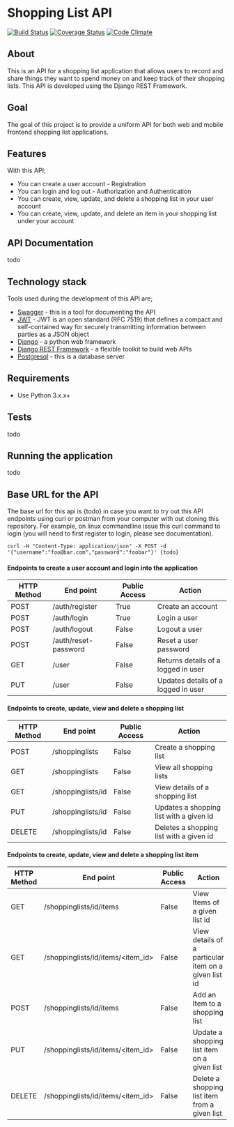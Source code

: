 # Shopping List API
[![Build Status](https://travis-ci.org/kasulani/drf_shopping_list_api.svg?branch=master)](https://travis-ci.org/kasulani/drf_shopping_list_api)
[![Coverage Status](https://coveralls.io/repos/github/kasulani/drf_shopping_list_api/badge.svg?branch=master)](https://coveralls.io/github/kasulani/drf_shopping_list_api?branch=master)
[![Code Climate](https://codeclimate.com/github/kasulani/drf_shopping_list_api.svg)](https://codeclimate.com/github/kasulani/drf_shopping_list_api)
## About
This is an API for a shopping list application that allows users to record and share things they want
to spend money on and keep track of their shopping lists. This API is developed using the Django REST Framework.
## Goal
The goal of this project is to provide a uniform API for both web and mobile frontend shopping list applications.
## Features
With this API;
- You can create a user account - Registration
- You can login and log out - Authorization and Authentication
- You can create, view, update, and delete a shopping list in your user account
- You can create, view, update, and delete an item in your shopping list under your account
## API Documentation
todo
## Technology stack
Tools used during the development of this API are;
- [Swagger](https://swagger.io/) - this is a tool for documenting the API
- [JWT](https://jwt.io) - JWT is an open standard (RFC 7519) that defines a compact and self-contained way for securely transmitting information between parties as a JSON object
- [Django](https://www.djangoproject.com) - a python web framework
- [Django REST Framework](http://www.django-rest-framework.org) - a flexible toolkit to build web APIs
- [Postgresql](https://www.postgresql.org/) - this is a database server
## Requirements
- Use Python 3.x.x+
## Tests
todo
## Running the application
todo
## Base URL for the API
The base url for this api is {todo} in case you want to try out this API endpoints
using curl or postman from your computer with out cloning this repository. For example, on linux commandline issue this
curl command to login (you will need to first register to login, please see documentation).
```
curl -H "Content-Type: application/json" -X POST -d '{"username":"foo@bar.com","password":"foobar"}' {todo}
```
#### Endpoints to create a user account and login into the application
HTTP Method|End point | Public Access|Action
-----------|----------|--------------|------
POST | /auth/register | True | Create an account
POST | /auth/login | True | Login a user
POST | /auth/logout | False | Logout a user
POST | /auth/reset-password | False | Reset a user password
GET | /user | False | Returns details of a logged in user
PUT | /user | False | Updates details of a logged in user

#### Endpoints to create, update, view and delete a shopping list
HTTP Method|End point | Public Access|Action
-----------|----------|--------------|------
POST | /shoppinglists | False | Create a shopping list
GET | /shoppinglists | False | View all shopping lists
GET | /shoppinglists/id | False | View details of a shopping list
PUT | /shoppinglists/id | False | Updates a shopping list with a given id
DELETE | /shoppinglists/id | False | Deletes a shopping list with a given id

#### Endpoints to create, update, view and delete a shopping list item
HTTP Method|End point | Public Access|Action
-----------|----------|--------------|------
GET | /shoppinglists/id/items | False | View Items of a given list id
GET | /shoppinglists/id/items/<item_id> | False | View details of a particular item on a given list id
POST | /shoppinglists/id/items | False | Add an Item to a shopping list
PUT | /shoppinglists/id/items/<item_id> | False | Update a shopping list item on a given list
DELETE | /shoppinglists/id/items/<item_id> | False | Delete a shopping list item from a given list
